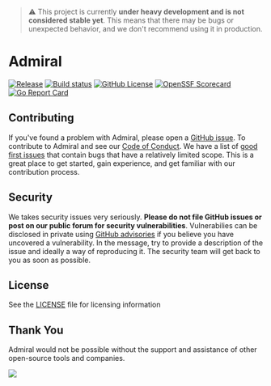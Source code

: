 > :warning: This project is currently **under heavy development and is not considered stable yet**. This means that there may be bugs or unexpected behavior, and we don't recommend using it in production.

# Admiral

[![Release](https://img.shields.io/github/v/release/mberwanger/admiral?style=flat-square)](https://github.com/mberwanger/admiral/releases/latest)
[![Build status](https://img.shields.io/github/actions/workflow/status/mberwanger/admiral/ci.yaml?style=flat-square)](https://github.com/mberwanger/admiral/actions/workflows/ci.yaml)
[![GitHub License](https://img.shields.io/github/license/mberwanger/admiral?style=flat-square)](https://github.com/mberwanger/admiral/blob/master/LICENSE)
[![OpenSSF Scorecard](https://api.scorecard.dev/projects/github.com/mberwanger/admiral/badge?style=flat-square)](https://scorecard.dev/viewer/?uri=github.com/mberwanger/admiral)
[![Go Report Card](https://goreportcard.com/badge/github.com/mberwanger/admiral?style=flat-square)](https://goreportcard.com/report/github.com/mberwanger/admiral)

## Contributing

If you've found a problem with Admiral, please open a [GitHub issue](https://github.com/mberwanger/admiral/issues/new/choose). To contribute to Admiral and see our [Code of Conduct](https://github.com/mberwanger/admiral/tree/master/.github/CODE_OF_CONDUCT.md). We have a list of [good first issues](https://github.com/mberwanger/admiral/labels/contributor-program) that contain bugs that have a relatively limited scope. This is a great place to get started, gain experience, and get familiar with our contribution process.

## Security

We takes security issues very seriously. **Please do not file GitHub issues or post on our public forum for security vulnerabilities**. Vulnerabilies can be disclosed in private using [GitHub advisories](https://github.com/mberwanger/admiral/security) if you believe you have uncovered a vulnerability. In the message, try to provide a description of the issue and ideally a way of reproducing it. The security team will get back to you as soon as possible.

## License

See the [LICENSE](https://github.com/mberwanger/admiral/tree/master/LICENSE) file for licensing information

## Thank You

Admiral would not be possible without the support and assistance of other open-source tools and companies.

<a href="https://github.com/mberwanger/admiral/graphs/contributors">
  <img src="https://contrib.rocks/image?repo=mberwanger/admiral"/>
</a>